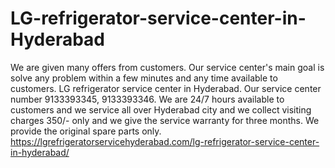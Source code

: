 # LG-refrigerator-service-center-in-Hyderabad
We are given many offers from customers. Our service center's main goal is solve any problem within a few minutes and any time available to customers. LG refrigerator service center in Hyderabad.  Our service center number 9133393345, 9133393346. We are 24/7 hours available to customers and we service all over Hyderabad city and we collect visiting charges 350/- only and we give the service warranty for three months. We provide the original spare parts only. https://lgrefrigeratorservicehyderabad.com/lg-refrigerator-service-center-in-hyderabad/

